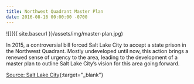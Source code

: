 ```yaml
---
title: Northwest Quadrant Master Plan
date: 2016-08-16 00:00:00 -0700
---
```


![]({{ site.baseurl }}/assets/img/master-plan.jpg)

In 2015, a controversial bill forced Salt Lake City to accept a state prison in the Northwest Quadrant. Mostly undeveloped until now, this action brings a renewed sense of urgency to the area, leading to the development of a master plan to outline Salt Lake City’s vision for this area going forward.

[Source: Salt Lake City](http://www.slcdocs.com/Planning/Projects/NorthwestQ/NWQ.pdf){:target="_blank"}